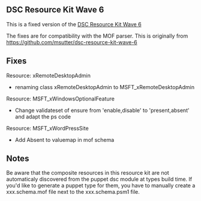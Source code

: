 ## DSC Resource Kit Wave 6

This is a fixed version of the [DSC Resource Kit Wave 6](http://gallery.technet.microsoft.com/scriptcenter/DSC-Resource-Kit-All-c449312d)

The fixes are for compatibility with the MOF parser. This is originally from https://github.com/msutter/dsc-resource-kit-wave-6


## Fixes

Resource: xRemoteDesktopAdmin
- renaming class xRemoteDesktopAdmin to MSFT_xRemoteDesktopAdmin

Resource: MSFT_xWindowsOptionalFeature
- Change validateset of ensure from 'enable,disable' to 'present,absent' and adapt the ps code

Resource: MSFT_xWordPressSite
- Add Absent to valuemap in mof schema

## Notes

Be aware that the composite resources in this resource kit are not automaticaly discovered from the puppet dsc module at types build time.
If you'd like to generate a puppet type for them, you have to manually create a xxx.schema.mof file next to the xxx.schema.psm1 file.


